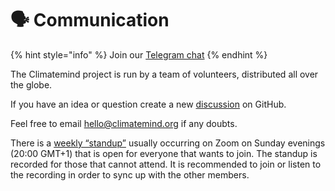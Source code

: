 # 🗣 Communication

{% hint style="info" %}
Join our [Telegram chat](https://t.me/climatemind\_chat)
{% endhint %}

The Climatemind project is run by a team of volunteers, distributed all over the globe.

If you have an idea or question create a new [discussion](https://github.com/ClimateMind/climatemind-backend/discussions) on GitHub.

Feel free to email [hello@climatemind.org](mailto:hello@climatemind.org) if any doubts.

There is a [weekly “standup”](https://stanford.zoom.us/j/94008746956?pwd=Rno1RzNQMVVMYVh6dnk5Vno1TTY4QT09) usually occurring on Zoom on Sunday evenings (20:00 GMT+1) that is open for everyone that wants to join. The standup is recorded for those that cannot attend. It is recommended to join or listen to the recording in order to sync up with the other members.
